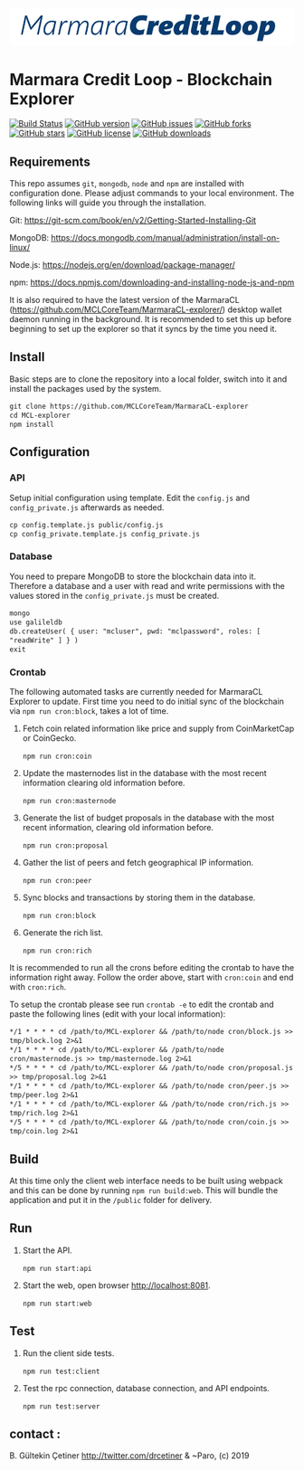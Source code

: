 ![GitHub Logo](https://raw.githubusercontent.com/MCLCoreTeam/Blockchain-Id-Storage/marmara-v1-1-opret-v2/marmara_coin_logo.png)
# Marmara Credit Loop - Blockchain Explorer

[![Build Status](https://travis-ci.com/Galilel-Project/galilel-explorer.svg?branch=master)](https://travis-ci.com/Galilel-Project/galilel-explorer)
[![GitHub version](https://badge.fury.io/gh/Galilel-Project%2Fgalilel-explorer.svg)](https://github.com/Galilel-Project/galilel-explorer/releases)
[![GitHub issues](https://img.shields.io/github/issues/Galilel-Project/galilel-explorer.svg)](https://github.com/Galilel-Project/galilel-explorer/issues)
[![GitHub forks](https://img.shields.io/github/forks/Galilel-Project/galilel-explorer.svg)](https://github.com/Galilel-Project/galilel-explorer/network/members)
[![GitHub stars](https://img.shields.io/github/stars/Galilel-Project/galilel-explorer.svg)](https://github.com/Galilel-Project/galilel-explorer/stargazers)
[![GitHub license](https://img.shields.io/github/license/Galilel-Project/galilel-explorer.svg)](https://github.com/Galilel-Project/galilel-explorer/blob/master/LICENSE)
[![GitHub downloads](https://img.shields.io/github/downloads/Galilel-Project/galilel-explorer/total.svg)](https://github.com/Galilel-Project/galilel-explorer/releases)



## Requirements

This repo assumes `git`, `mongodb`, `node` and `npm` are installed with
configuration done.  Please adjust commands to your local environment. The
following links will guide you through the installation.

Git: https://git-scm.com/book/en/v2/Getting-Started-Installing-Git

MongoDB: https://docs.mongodb.com/manual/administration/install-on-linux/

Node.js: https://nodejs.org/en/download/package-manager/

npm: https://docs.npmjs.com/downloading-and-installing-node-js-and-npm

It is also required to have the latest version of the MarmaraCL
(https://github.com/MCLCoreTeam/MarmaraCL-explorer/) desktop wallet daemon running in
the background. It is recommended to set this up before beginning to set up the
explorer so that it syncs by the time you need it.

## Install

Basic steps are to clone the repository into a local folder, switch into it and
install the packages used by the system.

```
git clone https://github.com/MCLCoreTeam/MarmaraCL-explorer
cd MCL-explorer
npm install
```

## Configuration

### API

Setup initial configuration using template. Edit the `config.js` and
`config_private.js` afterwards as needed.

```
cp config.template.js public/config.js
cp config_private.template.js config_private.js
```

### Database

You need to prepare MongoDB to store the blockchain data into it. Therefore a
database and a user with read and write permissions with the values stored in
the `config_private.js` must be created.

```
mongo
use galileldb
db.createUser( { user: "mcluser", pwd: "mclpassword", roles: [ "readWrite" ] } )
exit
```

### Crontab

The following automated tasks are currently needed for MarmaraCL Explorer to
update. First time you need to do initial sync of the blockchain via
`npm run cron:block`, takes a lot of time.

1. Fetch coin related information like price and supply from CoinMarketCap or
   CoinGecko.

   `npm run cron:coin`

2. Update the masternodes list in the database with the most recent information
   clearing old information before.

   `npm run cron:masternode`

3. Generate the list of budget proposals in the database with the most recent
   information, clearing old information before.

   `npm run cron:proposal`

4. Gather the list of peers and fetch geographical IP information.

   `npm run cron:peer`

5. Sync blocks and transactions by storing them in the database.

   `npm run cron:block`

6. Generate the rich list.

   `npm run cron:rich`

It is recommended to run all the crons before editing the crontab to have the
information right away. Follow the order above, start with `cron:coin` and end
with `cron:rich`.

To setup the crontab please see run `crontab -e` to edit the crontab and paste
the following lines (edit with your local information):

```
*/1 * * * * cd /path/to/MCL-explorer && /path/to/node cron/block.js >> tmp/block.log 2>&1
*/1 * * * * cd /path/to/MCL-explorer && /path/to/node cron/masternode.js >> tmp/masternode.log 2>&1
*/5 * * * * cd /path/to/MCL-explorer && /path/to/node cron/proposal.js >> tmp/proposal.log 2>&1
*/1 * * * * cd /path/to/MCL-explorer && /path/to/node cron/peer.js >> tmp/peer.log 2>&1
*/1 * * * * cd /path/to/MCL-explorer && /path/to/node cron/rich.js >> tmp/rich.log 2>&1
*/5 * * * * cd /path/to/MCL-explorer && /path/to/node cron/coin.js >> tmp/coin.log 2>&1
```

## Build

At this time only the client web interface needs to be built using webpack and
this can be done by running `npm run build:web`. This will bundle the
application and put it in the `/public` folder for delivery.

## Run

1. Start the API.

   `npm run start:api`

2. Start the web, open browser [http://localhost:8081](http://localhost:8081).

   `npm run start:web`

## Test

1. Run the client side tests.

   `npm run test:client`

2. Test the rpc connection, database connection, and API endpoints.

   `npm run test:server`
   
   
## contact :  
B. Gültekin Çetiner http://twitter.com/drcetiner & ~Paro, (c) 2019 
